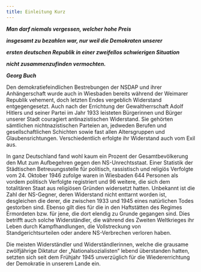 ```yaml
---
title: Einleitung Kurz
---
```


***Man darf niemals vergessen, welcher hohe Preis***

***insgesamt zu bezahlen war, nur weil die Demokraten unserer***

***ersten deutschen Republik in einer zweifellos schwierigen
Situation***

***nicht zusammenzufinden vermochten.***

***Georg Buch***

Den demokratiefeindlichen Bestrebungen der NSDAP und ihrer
Anhängerschaft wurde auch in Wiesbaden bereits während der Weimarer
Republik vehement, doch letzten Endes vergeblich Widerstand
entgegengesetzt. Auch nach der Errichtung der Gewaltherrschaft Adolf
Hitlers und seiner Partei im Jahr 1933 leisteten Bürgerinnen und Bürger
unserer Stadt couragiert antinazistischen Widerstand. Sie gehörten
sämtlichen nichtnazistischen Parteien an, jedweden Berufen und
gesellschaftlichen Schichten sowie fast allen Altersgruppen und
Glaubensrichtungen. Verschiedentlich erfolgte ihr Widerstand auch vom
Exil aus.

In ganz Deutschland fand wohl kaum ein Prozent der Gesamtbevölkerung den
Mut zum Aufbegehren gegen den NS-Unrechtsstaat. Einer Statistik der
Städtischen Betreuungsstelle für politisch, rassistisch und religiös
Verfolgte vom 24. Oktober 1946 zufolge waren in Wiesbaden 644 Personen
als vordem politisch Verfolgte registriert und 96 weitere, die sich dem
totalitären Staat aus religiösen Gründen widersetzt hatten. Unbekannt
ist die Zahl der NS-Gegner, deren Widerstand nicht enttarnt worden ist,
desgleichen die derer, die zwischen 1933 und 1945 eines natürlichen
Todes gestorben sind. Ebenso gilt dies für die in den Haftstätten des
Regimes Ermordeten bzw. für jene, die dort elendig zu Grunde gegangen
sind. Dies betrifft auch solche Widerständler, die während des Zweiten
Weltkrieges ihr Leben durch Kampfhandlungen, die Vollstreckung von
Standgerichtsurteilen oder andere NS-Verbrechen verloren haben.

Die meisten Widerständler und Widerständlerinnen, welche die grausame
zwölfjährige Diktatur der „Nationalsozialisten“ lebend überstanden
hatten, setzten sich seit dem Frühjahr 1945 unverzüglich für die
Wiedererrichtung der Demokratie in unserem Lande ein.
